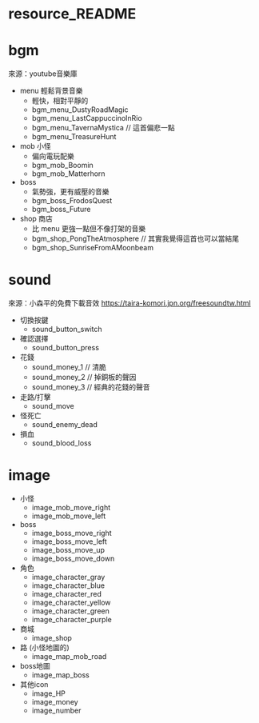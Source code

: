 # resource_README

# bgm

來源：youtube音樂庫
- menu 輕鬆背景音樂
    - 輕快，相對平靜的
    - bgm_menu_DustyRoadMagic
    - bgm_menu_LastCappuccinoInRio
    - bgm_menu_TavernaMystica // 這首偏悲一點
    - bgm_menu_TreasureHunt
- mob 小怪
    - 偏向電玩配樂
    - bgm_mob_Boomin
    - bgm_mob_Matterhorn
- boss
    - 氣勢強，更有威壓的音樂
    - bgm_boss_FrodosQuest
    - bgm_boss_Future
- shop 商店
    - 比 menu 更強一點但不像打架的音樂
    - bgm_shop_PongTheAtmosphere // 其實我覺得這首也可以當結尾
    - bgm_shop_SunriseFromAMoonbeam

# sound

來源：小森平的免費下載音效 https://taira-komori.jpn.org/freesoundtw.html

- 切換按鍵
    - sound_button_switch
- 確認選擇
    - sound_button_press
- 花錢
    - sound_money_1 // 清脆
    - sound_money_2 // 掉銅板的聲因
    - sound_money_3 // 經典的花錢的聲音
- 走路/打擊
    - sound_move
- 怪死亡
    - sound_enemy_dead
- 損血
    - sound_blood_loss


# image
- 小怪
    - image_mob_move_right
    - image_mob_move_left
- boss
    - image_boss_move_right
    - image_boss_move_left
    - image_boss_move_up
    - image_boss_move_down
- 角色
    - image_character_gray
    - image_character_blue
    - image_character_red
    - image_character_yellow
    - image_character_green
    - image_character_purple
- 商城
    - image_shop
- 路 (小怪地圖的)
    - image_map_mob_road
- boss地圖
    - image_map_boss
- 其他icon
    - image_HP
    - image_money
    - image_number